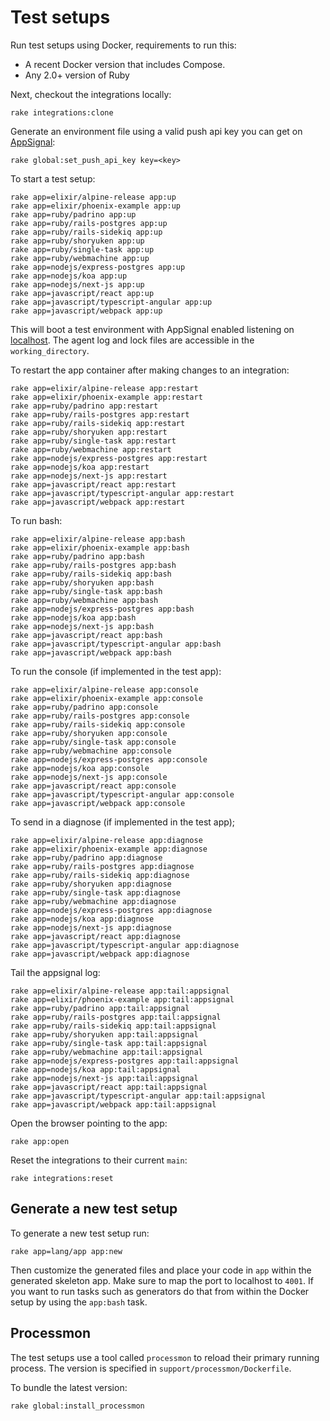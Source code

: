 # Test setups

<!-- Generated from support/templates/README.md.erb -->

Run test setups using Docker, requirements to run this:

* A recent Docker version that includes Compose.
* Any 2.0+ version of Ruby

Next, checkout the integrations locally:

```
rake integrations:clone
```

Generate an environment file using a valid push api key you
can get on [AppSignal](https://appsignal.com):

```
rake global:set_push_api_key key=<key>
```

To start a test setup:

```
rake app=elixir/alpine-release app:up
rake app=elixir/phoenix-example app:up
rake app=ruby/padrino app:up
rake app=ruby/rails-postgres app:up
rake app=ruby/rails-sidekiq app:up
rake app=ruby/shoryuken app:up
rake app=ruby/single-task app:up
rake app=ruby/webmachine app:up
rake app=nodejs/express-postgres app:up
rake app=nodejs/koa app:up
rake app=nodejs/next-js app:up
rake app=javascript/react app:up
rake app=javascript/typescript-angular app:up
rake app=javascript/webpack app:up
```

This will boot a test environment with AppSignal enabled listening on
[localhost](http://localhost:4001). The agent log and lock files are
accessible in the `working_directory`.

To restart the app container after making changes to an integration:

```
rake app=elixir/alpine-release app:restart
rake app=elixir/phoenix-example app:restart
rake app=ruby/padrino app:restart
rake app=ruby/rails-postgres app:restart
rake app=ruby/rails-sidekiq app:restart
rake app=ruby/shoryuken app:restart
rake app=ruby/single-task app:restart
rake app=ruby/webmachine app:restart
rake app=nodejs/express-postgres app:restart
rake app=nodejs/koa app:restart
rake app=nodejs/next-js app:restart
rake app=javascript/react app:restart
rake app=javascript/typescript-angular app:restart
rake app=javascript/webpack app:restart
```

To run bash:

```
rake app=elixir/alpine-release app:bash
rake app=elixir/phoenix-example app:bash
rake app=ruby/padrino app:bash
rake app=ruby/rails-postgres app:bash
rake app=ruby/rails-sidekiq app:bash
rake app=ruby/shoryuken app:bash
rake app=ruby/single-task app:bash
rake app=ruby/webmachine app:bash
rake app=nodejs/express-postgres app:bash
rake app=nodejs/koa app:bash
rake app=nodejs/next-js app:bash
rake app=javascript/react app:bash
rake app=javascript/typescript-angular app:bash
rake app=javascript/webpack app:bash
```

To run the console (if implemented in the test app):

```
rake app=elixir/alpine-release app:console
rake app=elixir/phoenix-example app:console
rake app=ruby/padrino app:console
rake app=ruby/rails-postgres app:console
rake app=ruby/rails-sidekiq app:console
rake app=ruby/shoryuken app:console
rake app=ruby/single-task app:console
rake app=ruby/webmachine app:console
rake app=nodejs/express-postgres app:console
rake app=nodejs/koa app:console
rake app=nodejs/next-js app:console
rake app=javascript/react app:console
rake app=javascript/typescript-angular app:console
rake app=javascript/webpack app:console
```

To send in a diagnose (if implemented in the test app);

```
rake app=elixir/alpine-release app:diagnose
rake app=elixir/phoenix-example app:diagnose
rake app=ruby/padrino app:diagnose
rake app=ruby/rails-postgres app:diagnose
rake app=ruby/rails-sidekiq app:diagnose
rake app=ruby/shoryuken app:diagnose
rake app=ruby/single-task app:diagnose
rake app=ruby/webmachine app:diagnose
rake app=nodejs/express-postgres app:diagnose
rake app=nodejs/koa app:diagnose
rake app=nodejs/next-js app:diagnose
rake app=javascript/react app:diagnose
rake app=javascript/typescript-angular app:diagnose
rake app=javascript/webpack app:diagnose
```

Tail the appsignal log:

```
rake app=elixir/alpine-release app:tail:appsignal
rake app=elixir/phoenix-example app:tail:appsignal
rake app=ruby/padrino app:tail:appsignal
rake app=ruby/rails-postgres app:tail:appsignal
rake app=ruby/rails-sidekiq app:tail:appsignal
rake app=ruby/shoryuken app:tail:appsignal
rake app=ruby/single-task app:tail:appsignal
rake app=ruby/webmachine app:tail:appsignal
rake app=nodejs/express-postgres app:tail:appsignal
rake app=nodejs/koa app:tail:appsignal
rake app=nodejs/next-js app:tail:appsignal
rake app=javascript/react app:tail:appsignal
rake app=javascript/typescript-angular app:tail:appsignal
rake app=javascript/webpack app:tail:appsignal
```

Open the browser pointing to the app:

```
rake app:open
```

Reset the integrations to their current `main`:

```
rake integrations:reset
```

## Generate a new test setup

To generate a new test setup run:

```
rake app=lang/app app:new
```

Then customize the generated files and place your code in `app` within
the generated skeleton app. Make sure to map the port to localhost to
`4001`. If you want to run tasks such as generators do that from within
the Docker setup by using the `app:bash` task.

## Processmon

The test setups use a tool called `processmon` to reload their primary running
process. The version is specified in `support/processmon/Dockerfile`.

To bundle the latest version:

```
rake global:install_processmon
```

